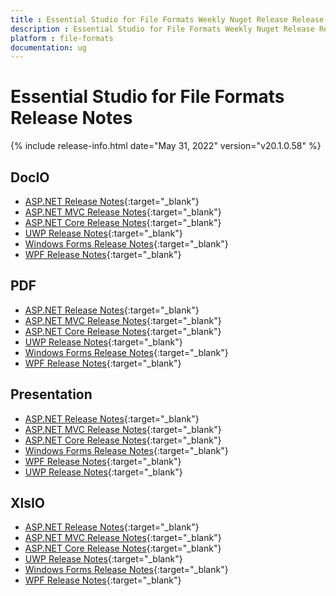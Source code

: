 ```yaml
---
title : Essential Studio for File Formats Weekly Nuget Release Release Notes  
description : Essential Studio for File Formats Weekly Nuget Release Release Notes  
platform : file-formats
documentation: ug
---
```


# Essential Studio for File Formats  Release Notes  

{% include release-info.html date="May 31, 2022" version="v20.1.0.58" %} 

## DocIO

* [ASP.NET Release Notes](/aspnet/release-notes/v20.1.0.58#docio){:target="_blank"}
* [ASP.NET MVC Release Notes](/aspnetmvc/release-notes/v20.1.0.58#docio){:target="_blank"}
* [ASP.NET Core Release Notes](/aspnet-core/release-notes/v20.1.0.58#docio){:target="_blank"}
* [UWP Release Notes](/uwp/release-notes/v20.1.0.58#docio){:target="_blank"}
* [Windows Forms Release Notes](/windowsforms/release-notes/v20.1.0.58#docio){:target="_blank"}
* [WPF Release Notes](/wpf/release-notes/v20.1.0.58#docio){:target="_blank"}


## PDF

* [ASP.NET Release Notes](/aspnet/release-notes/v20.1.0.58#pdf){:target="_blank"}
* [ASP.NET MVC Release Notes](/aspnetmvc/release-notes/v20.1.0.58#pdf){:target="_blank"}
* [ASP.NET Core Release Notes](/aspnet-core/release-notes/v20.1.0.58#pdf){:target="_blank"}
* [UWP Release Notes](/uwp/release-notes/v20.1.0.58#pdf){:target="_blank"}
* [Windows Forms Release Notes](/windowsforms/release-notes/v20.1.0.58#pdf){:target="_blank"}
* [WPF Release Notes](/wpf/release-notes/v20.1.0.58#pdf){:target="_blank"}


## Presentation

* [ASP.NET Release Notes](/aspnet/release-notes/v20.1.0.58#presentation){:target="_blank"}
* [ASP.NET MVC Release Notes](/aspnetmvc/release-notes/v20.1.0.58#presentation){:target="_blank"}
* [ASP.NET Core Release Notes](/aspnet-core/release-notes/v20.1.0.58#presentation){:target="_blank"}
* [Windows Forms Release Notes](/windowsforms/release-notes/v20.1.0.58#presentation){:target="_blank"}
* [WPF Release Notes](/wpf/release-notes/v20.1.0.58#presentation){:target="_blank"}
* [UWP Release Notes](/uwp/release-notes/v20.1.0.58#presentation){:target="_blank"}


## XlsIO

* [ASP.NET Release Notes](/aspnet/release-notes/v20.1.0.58#xlsio){:target="_blank"}
* [ASP.NET MVC Release Notes](/aspnetmvc/release-notes/v20.1.0.58#xlsio){:target="_blank"}
* [ASP.NET Core Release Notes](/aspnet-core/release-notes/v20.1.0.58#xlsio){:target="_blank"}
* [UWP Release Notes](/uwp/release-notes/v20.1.0.58#xlsio){:target="_blank"}
* [Windows Forms Release Notes](/windowsforms/release-notes/v20.1.0.58#xlsio){:target="_blank"}
* [WPF Release Notes](/wpf/release-notes/v20.1.0.58#xlsio){:target="_blank"}